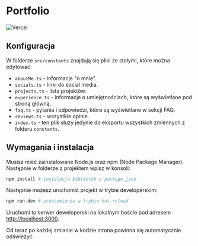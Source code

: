 # Portfolio

![Vercel](https://therealsujitk-vercel-badge.vercel.app/?app=lumerw-portfolio)

## Konfiguracja

W folderze `src/constants` znajdują się pliki ze stałymi, które można edytować:

- `aboutMe.ts` - informacje "o mnie".
- `socials.ts` - linki do social media.
- `projects.ts` - lista projektów.
- `experience.ts` - informacje o umiejętnościach, które są wyświetlane pod stroną główną.
- `faq.ts` - pytania i odpowiedzi, które są wyświetlane w sekcji FAQ.
- `reviews.ts` - wszystkie opinie.
- `index.ts` - ten plik służy jedynie do eksportu wszystkich zmiennych z folderu `constants`.

## Wymagania i instalacja

Musisz mieć zainstalowane Node.js oraz npm (Node Package Manager).
Następnie w folderze z projektem wpisz w konsoli:

```bash
npm install # instalacja bibliotek z package.json
```

Następnie możesz uruchomić projekt w trybie developerskim:

```bash
npm run dev # uruchomienie w trybie hot-reload
```

Uruchomi to serwer deweloperski na lokalnym hoście pod adresem [http://localhost:3000](http://localhost:3000).

Od teraz po każdej zmianie w kodzie strona powinna się automatycznie odświeżyć.

